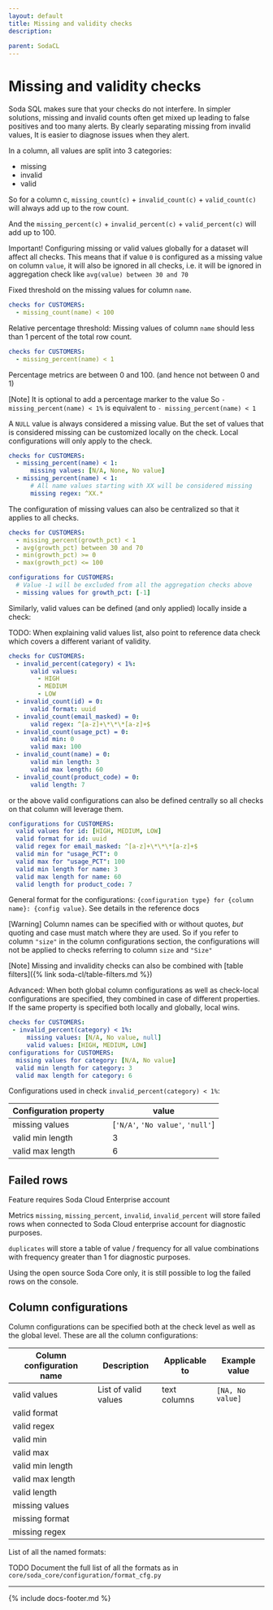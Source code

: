 ```yaml
---
layout: default
title: Missing and validity checks
description:
 
parent: SodaCL
---
```


# Missing and validity checks

Soda SQL makes sure that your checks do not interfere. In simpler solutions, missing and invalid counts often get mixed up leading to false positives and too many alerts. By clearly separating missing from invalid values, It is easier to diagnose issues when they alert.

In a column, all values are split into 3 categories:
* missing
* invalid
* valid

So for a column c, `missing_count(c)` + `invalid_count(c)` + `valid_count(c)` will always add up to the row count. 

And the `missing_percent(c)` + `invalid_percent(c)` + `valid_percent(c)` will add up to 100. 

Important! Configuring missing or valid values globally for a dataset will affect all checks. This means that if value `0` is configured as a missing value on column `value`, it will also be ignored in all checks, i.e. it will be ignored in aggregation check like `avg(value) between 30 and 70`

Fixed threshold on the missing values for column `name`.
```yaml
checks for CUSTOMERS:
  - missing_count(name) < 100
```

Relative percentage threshold: Missing values of column `name` should less than 1 percent of the total row count.
```yaml
checks for CUSTOMERS:
  - missing_percent(name) < 1
```

Percentage metrics are between 0 and 100. (and hence not between 0 and 1)

[Note] It is optional to add a percentage marker to the value So `- missing_percent(name) < 1%` is equivalent to `- missing_percent(name) < 1`

A `NULL` value is always considered a missing value. But the set of values that is considered missing can be customized locally on the check. Local configurations will only apply to the check.
```yaml
checks for CUSTOMERS:
  - missing_percent(name) < 1:
      missing values: [N/A, None, No value]
  - missing_percent(name) < 1:
      # All name values starting with XX will be considered missing
      missing regex: ^XX.*
```

The configuration of missing values can also be centralized so that it applies to all checks.
```yaml
checks for CUSTOMERS:
  - missing_percent(growth_pct) < 1
  - avg(growth_pct) between 30 and 70
  - min(growth_pct) >= 0
  - max(growth_pct) <= 100

configurations for CUSTOMERS:
  # Value -1 will be excluded from all the aggregation checks above
  - missing values for growth_pct: [-1]
```

Similarly, valid values can be defined (and only applied) locally inside a check:

TODO: When explaining valid values list, also point to reference data check which covers a different variant of validity.

```yaml
checks for CUSTOMERS:
  - invalid_percent(category) < 1%:
      valid values:
        - HIGH
        - MEDIUM
        - LOW
  - invalid_count(id) = 0:
      valid format: uuid
  - invalid_count(email_masked) = 0:
      valid regex: ^[a-z]+\*\*\*[a-z]+$
  - invalid_count(usage_pct) = 0:
      valid min: 0
      valid max: 100
  - invalid_count(name) = 0:
      valid min length: 3
      valid max length: 60
  - invalid_count(product_code) = 0:
      valid length: 7
```

or the above valid configurations can also be defined centrally so all checks on that column will leverage them.

```yaml
configurations for CUSTOMERS:
  valid values for id: [HIGH, MEDIUM, LOW]
  valid format for id: uuid
  valid regex for email_masked: ^[a-z]+\*\*\*[a-z]+$
  valid min for "usage_PCT": 0
  valid max for "usage_PCT": 100
  valid min length for name: 3
  valid max length for name: 60
  valid length for product_code: 7
```

General format for the configurations: `{configuration type} for {column name}: {config value}`. See details in the reference docs

[Warning] Column names can be specified with or without quotes, *but* quoting and case must match where they are used. So if you refer to column `"size"` in the column configurations section, the configurations will not be applied to checks referring to column `size` and `"Size"`

[Note] Missing and invalidity checks can also be combined with [table filters]({% link soda-cl/table-filters.md %})

Advanced: When both global column configurations as well as check-local configurations are specified, they combined in case of different properties. If the same property is specified both locally and globally, local wins.

```yaml
checks for CUSTOMERS:
 - invalid_percent(category) < 1%:
     missing values: [N/A, No value, null]
     valid values: [HIGH, MEDIUM, LOW]
configurations for CUSTOMERS:
  missing values for category: [N/A, No value]
  valid min length for category: 3
  valid max length for category: 6
```

Configurations used in check `invalid_percent(category) < 1%`:

| Configuration property | value |
| ---------------------- | ----- |
| missing values | [`'N/A'`, `'No value'`, `'null'`] |
| valid min length | 3 |
| valid max length | 6 |

## Failed rows

Feature requires Soda Cloud Enterprise account

Metrics `missing`, `missing_percent`, `invalid`, `invalid_percent` will store failed rows when connected to Soda Cloud enterprise account for diagnostic purposes.

`duplicates` will store a table of value / frequency for all value combinations with frequency greater than 1 for diagnostic purposes.

Using the open source Soda Core only, it is still possible to log the failed rows on the console.

## Column configurations

Column configurations can be specified both at the check level as well as the global level. These are all the column configurations:

| Column configuration name | Description | Applicable to | Example value |
| ------------------------- | ----------- | ------------- | ------------- |
| valid values  | List of valid values | text columns | `[NA, No value]` |
| valid format  |   |   |   | 		
| valid regex	  |   |   |   | 			
| valid min  |   |   |   | 				
| valid max  |   |   |   | 			
| valid min length  |   |   |   | 				
| valid max length  |   |   |   | 				
| valid length  |   |   |   | 				
| missing values  |   |   |   | 				
| missing format  |   |   |   | 				
| missing regex  |   |   |   | 				

List of all the named formats:

TODO Document the full list of all the formats as in `core/soda_core/configuration/format_cfg.py`

---
{% include docs-footer.md %}
